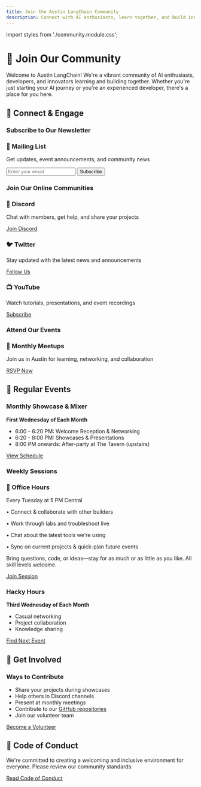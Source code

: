 ```yaml
---
title: Join the Austin LangChain Community
description: Connect with AI enthusiasts, learn together, and build innovative solutions with LangChain.
---
```


import styles from './community.module.css';

# 🤝 Join Our Community

Welcome to Austin LangChain! We're a vibrant community of AI enthusiasts, developers, and innovators learning and building together. Whether you're just starting your AI journey or you're an experienced developer, there's a place for you here.

## 🌟 Connect & Engage

### Subscribe to Our Newsletter
<div className={styles.row}>
  <div className={styles.col}>
    <div className={styles.card}>
      <div className={styles.cardHeader}>
        <h3>📧 Mailing List</h3>
      </div>
      <div className={styles.cardBody}>
        <p>Get updates, event announcements, and community news</p>
        <form
          action="https://buttondown.com/api/emails/embed-subscribe/aimug.org"
          method="post"
          target="popupwindow"
          onsubmit="window.open('https://newsletter.aimug.org', 'popupwindow')"
          className={styles.subscribeForm}
        >
          <input type="email" name="email" id="bd-email" placeholder="Enter your email" />
          <input type="submit" value="Subscribe" className="button button--primary" />
        </form>
      </div>
    </div>
  </div>
</div>

### Join Our Online Communities
<div className={styles.row}>
  <div className={styles.col}>
    <div className={styles.card}>
      <div className={styles.cardHeader}>
        <h3>💬 Discord</h3>
      </div>
      <div className={styles.cardBody}>
        <p>Chat with members, get help, and share your projects</p>
        <div className={styles.buttonContainer}>
          <a href="https://discord.gg/JzWgadPFQd" className="button button--primary">Join Discord</a>
        </div>
      </div>
    </div>
  </div>
  <div className={styles.col}>
    <div className={styles.card}>
      <div className={styles.cardHeader}>
        <h3>🐦 Twitter</h3>
      </div>
      <div className={styles.cardBody}>
        <p>Stay updated with the latest news and announcements</p>
        <div className={styles.buttonContainer}>
          <a href="https://twitter.com/AustinLangChain" className="button button--primary">Follow Us</a>
        </div>
      </div>
    </div>
  </div>
  <div className={styles.col}>
    <div className={styles.card}>
      <div className={styles.cardHeader}>
        <h3>📺 YouTube</h3>
      </div>
      <div className={styles.cardBody}>
        <p>Watch tutorials, presentations, and event recordings</p>
        <div className={styles.buttonContainer}>
          <a href="https://www.youtube.com/channel/UC03IXA4KU6hOQ_3YPTbS0ig" className="button button--primary">Subscribe</a>
        </div>
      </div>
    </div>
  </div>
</div>

### Attend Our Events
<div className={styles.row}>
  <div className={styles.col}>
    <div className={styles.card}>
      <div className={styles.cardHeader}>
        <h3>🤝 Monthly Meetups</h3>
      </div>
      <div className={styles.cardBody}>
        <p>Join us in Austin for learning, networking, and collaboration</p>
        <div className={styles.buttonContainer}>
          <a href="https://www.meetup.com/austin-langchain-ai-group/" className="button button--primary">RSVP Now</a>
        </div>
      </div>
    </div>
  </div>
</div>

## 📅 Regular Events

### Monthly Showcase & Mixer
**First Wednesday of Each Month**
- 6:00 - 6:20 PM: Welcome Reception & Networking
- 6:20 - 8:00 PM: Showcases & Presentations
- 8:00 PM onwards: After-party at The Tavern (upstairs)
<div className={styles.buttonContainer}>
  <a href="https://www.meetup.com/austin-langchain-ai-group/events/" className="button button--secondary">View Schedule</a>
</div>

### Weekly Sessions
<div className={styles.row}>
  <div className={styles.col}>
    <div className={styles.card}>
      <div className={styles.cardHeader}>
        <h3>🚀 Office Hours</h3>
      </div>
      <div className={styles.cardBody}>
        <p>Every Tuesday at 5 PM Central</p>
        <p>• Connect & collaborate with other builders</p>
        <p>• Work through labs and troubleshoot live</p>
        <p>• Chat about the latest tools we're using</p>
        <p>• Sync on current projects & quick-plan future events</p>
        <p>Bring questions, code, or ideas—stay for as much or as little as you like. All skill levels welcome.</p>
        <div className={styles.buttonContainer}>
          <a href="https://meet.google.com/fsm-nawg-cng" className="button button--secondary">Join Session</a>
        </div>
      </div>
    </div>
  </div>
</div>

### Hacky Hours
**Third Wednesday of Each Month**
- Casual networking
- Project collaboration
- Knowledge sharing
<div className={styles.buttonContainer}>
  <a href="https://www.meetup.com/austin-langchain-ai-group/events/" className="button button--secondary">Find Next Event</a>
</div>

## 🚀 Get Involved

### Ways to Contribute
- Share your projects during showcases
- Help others in Discord channels
- Present at monthly meetings
- Contribute to our [GitHub repositories](https://github.com/aimug-org)
- Join our volunteer team

<div className={styles.buttonContainer}>
  <a href="/volunteer" className="button button--primary">Become a Volunteer</a>
</div>

## 🤝 Code of Conduct

We're committed to creating a welcoming and inclusive environment for everyone. Please review our community standards:

<div className={styles.buttonContainer}>
  <a href="/code-of-conduct" className="button button--secondary">Read Code of Conduct</a>
</div>
